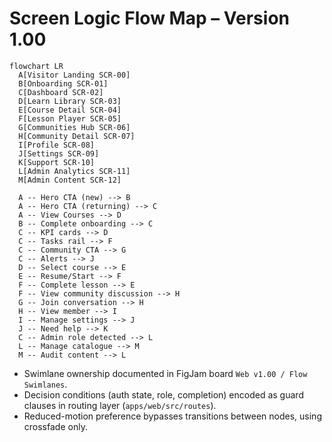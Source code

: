 # Screen Logic Flow Map – Version 1.00

```mermaid
flowchart LR
  A[Visitor Landing SCR-00]
  B[Onboarding SCR-01]
  C[Dashboard SCR-02]
  D[Learn Library SCR-03]
  E[Course Detail SCR-04]
  F[Lesson Player SCR-05]
  G[Communities Hub SCR-06]
  H[Community Detail SCR-07]
  I[Profile SCR-08]
  J[Settings SCR-09]
  K[Support SCR-10]
  L[Admin Analytics SCR-11]
  M[Admin Content SCR-12]

  A -- Hero CTA (new) --> B
  A -- Hero CTA (returning) --> C
  A -- View Courses --> D
  B -- Complete onboarding --> C
  C -- KPI cards --> D
  C -- Tasks rail --> F
  C -- Community CTA --> G
  C -- Alerts --> J
  D -- Select course --> E
  E -- Resume/Start --> F
  F -- Complete lesson --> E
  F -- View community discussion --> H
  G -- Join conversation --> H
  H -- View member --> I
  I -- Manage settings --> J
  J -- Need help --> K
  C -- Admin role detected --> L
  L -- Manage catalogue --> M
  M -- Audit content --> L
```

- Swimlane ownership documented in FigJam board `Web v1.00 / Flow Swimlanes`.
- Decision conditions (auth state, role, completion) encoded as guard clauses in routing layer (`apps/web/src/routes`).
- Reduced-motion preference bypasses transitions between nodes, using crossfade only.
